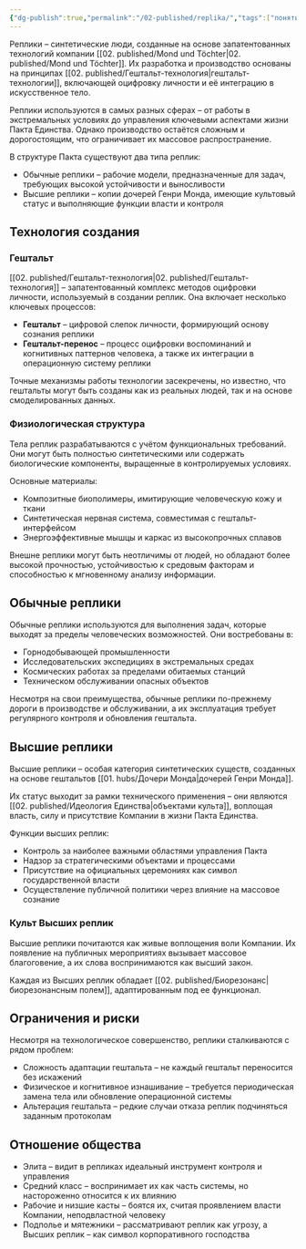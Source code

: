 ```yaml
---
{"dg-publish":true,"permalink":"/02-published/replika/","tags":["понятие"]}
---
```


Реплики – синтетические люди, созданные на основе запатентованных технологий компании [[02. published/Mond und Töchter\|02. published/Mond und Töchter]]. Их разработка и производство основаны на принципах [[02. published/Гештальт-технология\|гештальт-технологии]], включающей оцифровку личности и её интеграцию в искусственное тело.

Реплики используются в самых разных сферах – от работы в экстремальных условиях до управления ключевыми аспектами жизни Пакта Единства. Однако производство остаётся сложным и дорогостоящим, что ограничивает их массовое распространение.

В структуре Пакта существуют два типа реплик:

- Обычные реплики – рабочие модели, предназначенные для задач, требующих высокой устойчивости и выносливости
- Высшие реплики – копии дочерей Генри Монда, имеющие культовый статус и выполняющие функции власти и контроля

## Технология создания
### Гештальт
[[02. published/Гештальт-технология\|02. published/Гештальт-технология]] – запатентованный комплекс методов оцифровки личности, используемый в создании реплик. Она включает несколько ключевых процессов:

- **Гештальт** – цифровой слепок личности, формирующий основу сознания реплики
- **Гештальт-перенос** – процесс оцифровки воспоминаний и когнитивных паттернов человека, а также их интеграции в операционную систему реплики

Точные механизмы работы технологии засекречены, но известно, что гештальты могут быть созданы как из реальных людей, так и на основе смоделированных данных.

### Физиологическая структура
Тела реплик разрабатываются с учётом функциональных требований. Они могут быть полностью синтетическими или содержать биологические компоненты, выращенные в контролируемых условиях.

Основные материалы:

- Композитные биополимеры, имитирующие человеческую кожу и ткани
- Синтетическая нервная система, совместимая с гештальт-интерфейсом
- Энергоэффективные мышцы и каркас из высокопрочных сплавов

Внешне реплики могут быть неотличимы от людей, но обладают более высокой прочностью, устойчивостью к средовым факторам и способностью к мгновенному анализу информации.

## Обычные реплики
Обычные реплики используются для выполнения задач, которые выходят за пределы человеческих возможностей. Они востребованы в:

- Горнодобывающей промышленности
- Исследовательских экспедициях в экстремальных средах
- Космических работах за пределами обитаемых станций
- Техническом обслуживании опасных объектов

Несмотря на свои преимущества, обычные реплики по-прежнему дороги в производстве и обслуживании, а их эксплуатация требует регулярного контроля и обновления гештальта.

## Высшие реплики
Высшие реплики – особая категория синтетических существ, созданных на основе гештальтов [[01. hubs/Дочери Монда\|дочерей Генри Монда]].

Их статус выходит за рамки технического применения – они являются [[02. published/Идеология Единства\|объектами культа]], воплощая власть, силу и присутствие Компании в жизни Пакта Единства.

Функции высших реплик:

- Контроль за наиболее важными областями управления Пакта
- Надзор за стратегическими объектами и процессами
- Присутствие на официальных церемониях как символ государственной власти
- Осуществление публичной политики через влияние на массовое сознание

### Культ Высших реплик
Высшие реплики почитаются как живые воплощения воли Компании. Их появление на публичных мероприятиях вызывает массовое благоговение, а их слова воспринимаются как высший закон.

Каждая из Высших реплик обладает [[02. published/Биорезонанс\|биорезонансным полем]], адаптированным под ее функционал.
## Ограничения и риски

Несмотря на технологическое совершенство, реплики сталкиваются с рядом проблем:

- Сложность адаптации гештальта – не каждый гештальт переносится без искажений
- Физическое и когнитивное изнашивание – требуется периодическая замена тела или обновление операционной системы
- Альтерация гештальта – редкие случаи отказа реплик подчиняться заданным протоколам

## Отношение общества
- Элита – видит в репликах идеальный инструмент контроля и управления
- Средний класс – воспринимает их как часть системы, но настороженно относится к их влиянию
- Рабочие и низшие касты – боятся их, считая проявлением власти Компании, неподвластной человеку
- Подполье и мятежники – рассматривают реплик как угрозу, а Высших реплик – как символ корпоративного господства